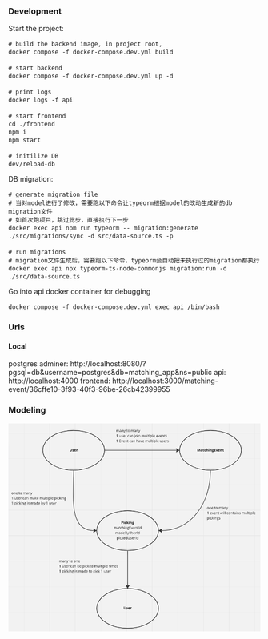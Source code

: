 ### Development

Start the project:

```
# build the backend image, in project root,
docker compose -f docker-compose.dev.yml build

# start backend
docker compose -f docker-compose.dev.yml up -d

# print logs
docker logs -f api

# start frontend
cd ./frontend
npm i
npm start

# initilize DB
dev/reload-db
```

DB migration:

```
# generate migration file
# 当对model进行了修改，需要跑以下命令让typeorm根据model的改动生成新的db migration文件
# 如首次跑项目，跳过此步，直接执行下一步
docker exec api npm run typeorm -- migration:generate ./src/migrations/sync -d src/data-source.ts -p

# run migrations
# migration文件生成后，需要跑以下命令，typeorm会自动把未执行过的migration都执行
docker exec api npx typeorm-ts-node-commonjs migration:run -d ./src/data-source.ts
```

Go into api docker container for debugging

```
docker compose -f docker-compose.dev.yml exec api /bin/bash
```

### Urls

#### Local

postgres adminer: http://localhost:8080/?pgsql=db&username=postgres&db=matching_app&ns=public
api: http://localhost:4000
frontend: http://localhost:3000/matching-event/36cffe10-3f93-40f3-96be-26cb42399955

### Modeling

![modeling](./modeling.png)
